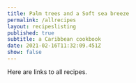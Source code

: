 ```yaml
---
title: Palm trees and a Soft sea breeze
permalink: /allrecipes
layout: recipeslisting
published: true
subtitle: a Caribbean cookbook
date: 2021-02-16T11:32:09.451Z
show: false
---
```

Here are links to all recipes.
